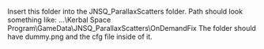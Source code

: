 Insert this folder into the JNSQ_ParallaxScatters folder. Path should look something like: ...\Kerbal Space Program\GameData\JNSQ_ParallaxScatters\OnDemandFix
The folder should have dummy.png and the cfg file inside of it.
